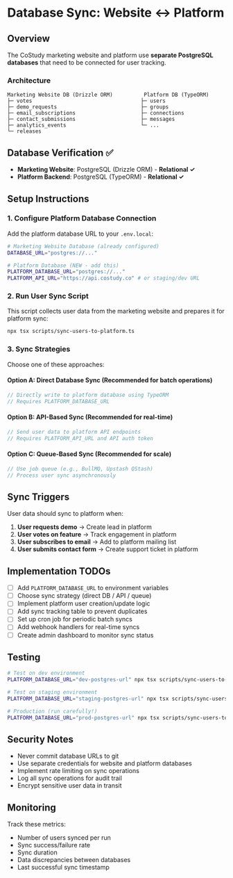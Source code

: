 # Database Sync: Website ↔ Platform

## Overview

The CoStudy marketing website and platform use **separate PostgreSQL databases** that need to be connected for user tracking.

### Architecture

```
Marketing Website DB (Drizzle ORM)          Platform DB (TypeORM)
├─ votes                                   ├─ users
├─ demo_requests                           ├─ groups
├─ email_subscriptions                     ├─ connections
├─ contact_submissions                     ├─ messages
├─ analytics_events                        └─ ...
└─ releases
```

## Database Verification ✅

- **Marketing Website**: PostgreSQL (Drizzle ORM) - **Relational ✓**
- **Platform Backend**: PostgreSQL (TypeORM) - **Relational ✓**

## Setup Instructions

### 1. Configure Platform Database Connection

Add the platform database URL to your `.env.local`:

```bash
# Marketing Website Database (already configured)
DATABASE_URL="postgres://..."

# Platform Database (NEW - add this)
PLATFORM_DATABASE_URL="postgres://..."
PLATFORM_API_URL="https://api.costudy.co" # or staging/dev URL
```

### 2. Run User Sync Script

This script collects user data from the marketing website and prepares it for platform sync:

```bash
npx tsx scripts/sync-users-to-platform.ts
```

### 3. Sync Strategies

Choose one of these approaches:

#### Option A: Direct Database Sync (Recommended for batch operations)
```typescript
// Directly write to platform database using TypeORM
// Requires PLATFORM_DATABASE_URL
```

#### Option B: API-Based Sync (Recommended for real-time)
```typescript
// Send user data to platform API endpoints
// Requires PLATFORM_API_URL and API auth token
```

#### Option C: Queue-Based Sync (Recommended for scale)
```typescript
// Use job queue (e.g., BullMQ, Upstash QStash)
// Process user sync asynchronously
```

## Sync Triggers

User data should sync to platform when:

1. **User requests demo** → Create lead in platform
2. **User votes on feature** → Track engagement in platform
3. **User subscribes to email** → Add to platform mailing list
4. **User submits contact form** → Create support ticket in platform

## Implementation TODOs

- [ ] Add `PLATFORM_DATABASE_URL` to environment variables
- [ ] Choose sync strategy (direct DB / API / queue)
- [ ] Implement platform user creation/update logic
- [ ] Add sync tracking table to prevent duplicates
- [ ] Set up cron job for periodic batch syncs
- [ ] Add webhook handlers for real-time syncs
- [ ] Create admin dashboard to monitor sync status

## Testing

```bash
# Test on dev environment
PLATFORM_DATABASE_URL="dev-postgres-url" npx tsx scripts/sync-users-to-platform.ts

# Test on staging environment
PLATFORM_DATABASE_URL="staging-postgres-url" npx tsx scripts/sync-users-to-platform.ts

# Production (run carefully!)
PLATFORM_DATABASE_URL="prod-postgres-url" npx tsx scripts/sync-users-to-platform.ts
```

## Security Notes

- Never commit database URLs to git
- Use separate credentials for website and platform databases
- Implement rate limiting on sync operations
- Log all sync operations for audit trail
- Encrypt sensitive user data in transit

## Monitoring

Track these metrics:

- Number of users synced per run
- Sync success/failure rate
- Sync duration
- Data discrepancies between databases
- Last successful sync timestamp

